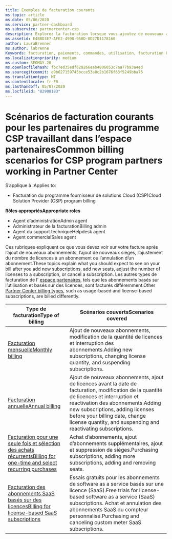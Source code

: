 ```yaml
---
title: Exemples de facturation courants
ms.topic: article
ms.date: 05/06/2020
ms.service: partner-dashboard
ms.subservice: partnercenter-csp
description: Explorez la facturation lorsque vous ajoutez de nouveaux abonnements, ajustez la quantité de licences ou annulez un abonnement. Découvrez les différences entre les abonnements basés sur l’utilisation et les licences.
ms.assetid: E4BBD3E7-AFE2-4998-950D-0D27D1178160
author: LauraBrenner
ms.author: labrenne
Keywords: facturation, paiements, commandes, utilisation, facturation basée sur la licence, date anniversaire, terme, annulation, renouvellement, formule prix, fichier de rapprochement, fichier de rapprochement
ms.localizationpriority: medium
ms.custom: SEOMAY.20
ms.openlocfilehash: fbc7ed35edf629266eab4806053c7aa77b93a4ed
ms.sourcegitcommit: e9b627159745bcce53a8c2b1676f63f5249bba76
ms.translationtype: MT
ms.contentlocale: fr-FR
ms.lasthandoff: 05/07/2020
ms.locfileid: "82908183"
---
```

# <a name="common-billing-scenarios-for-csp-program-partners-working-in-partner-center"></a><span data-ttu-id="03a37-105">Scénarios de facturation courants pour les partenaires du programme CSP travaillant dans l’espace partenaires</span><span class="sxs-lookup"><span data-stu-id="03a37-105">Common billing scenarios for CSP program partners working in Partner Center</span></span>

<span data-ttu-id="03a37-106">S’applique à :</span><span class="sxs-lookup"><span data-stu-id="03a37-106">Applies to:</span></span>

- <span data-ttu-id="03a37-107">Facturation du programme fournisseur de solutions Cloud (CSP)</span><span class="sxs-lookup"><span data-stu-id="03a37-107">Cloud Solution Provider (CSP) program billing</span></span>

<span data-ttu-id="03a37-108">**Rôles appropriés**</span><span class="sxs-lookup"><span data-stu-id="03a37-108">**Appropriate roles**</span></span>

- <span data-ttu-id="03a37-109">Agent d’administration</span><span class="sxs-lookup"><span data-stu-id="03a37-109">Admin agent</span></span>
- <span data-ttu-id="03a37-110">Administrateur de la facturation</span><span class="sxs-lookup"><span data-stu-id="03a37-110">Billing admin</span></span>
- <span data-ttu-id="03a37-111">Agent du support technique</span><span class="sxs-lookup"><span data-stu-id="03a37-111">Helpdesk agent</span></span>
- <span data-ttu-id="03a37-112">Agent commercial</span><span class="sxs-lookup"><span data-stu-id="03a37-112">Sales agent</span></span>

<span data-ttu-id="03a37-113">Ces rubriques expliquent ce que vous devez voir sur votre facture après l’ajout de nouveaux abonnements, l’ajout de nouveaux sièges, l’ajustement du nombre de licences à un abonnement ou l’annulation d’un abonnement.</span><span class="sxs-lookup"><span data-stu-id="03a37-113">These topics explain what you should expect to see on your bill after you add new subscriptions, add new seats, adjust the number of licenses to a subscription, or cancel a subscription.</span></span> <span data-ttu-id="03a37-114">Les autres types de facturation de l' [espace partenaires](billing-different-types.md), tels que les abonnements basés sur l’utilisation et basés sur des licences, sont facturés différemment.</span><span class="sxs-lookup"><span data-stu-id="03a37-114">Other [Partner Center billing types](billing-different-types.md), such as usage-based and license-based subscriptions, are billed differently.</span></span>

| <span data-ttu-id="03a37-115">Type de facturation</span><span class="sxs-lookup"><span data-stu-id="03a37-115">Type of billing</span></span> | <span data-ttu-id="03a37-116">Scénarios couverts</span><span class="sxs-lookup"><span data-stu-id="03a37-116">Scenarios covered</span></span> |
| --------------- | ----------------- |
| [<span data-ttu-id="03a37-117">Facturation mensuelle</span><span class="sxs-lookup"><span data-stu-id="03a37-117">Monthly billing</span></span>](common-billing-scenarios-monthly.md) | <span data-ttu-id="03a37-118">Ajout de nouveaux abonnements, modification de la quantité de licences et interruption des abonnements.</span><span class="sxs-lookup"><span data-stu-id="03a37-118">Adding new subscriptions, changing license quantity, and suspending subscriptions.</span></span> |
| [<span data-ttu-id="03a37-119">Facturation annuelle</span><span class="sxs-lookup"><span data-stu-id="03a37-119">Annual billing</span></span>](common-billing-scenarios-annual.md) | <span data-ttu-id="03a37-120">Ajout de nouveaux abonnements, ajout de licences avant la date de facturation, modification de la quantité de licences et interruption et réactivation des abonnements.</span><span class="sxs-lookup"><span data-stu-id="03a37-120">Adding new subscriptions, adding licenses before your billing date, change license quantity, and suspending and reactivating subscriptions.</span></span> |
| [<span data-ttu-id="03a37-121">Facturation pour une seule fois et sélection des achats récurrents</span><span class="sxs-lookup"><span data-stu-id="03a37-121">Billing for one-time and select recurring purchases</span></span>](common-billing-scenarios-onetime-recurring.md) | <span data-ttu-id="03a37-122">Achat d’abonnements, ajout d’abonnements supplémentaires, ajout et suppression de sièges.</span><span class="sxs-lookup"><span data-stu-id="03a37-122">Purchasing subscriptions, adding more subscriptions, adding and removing seats.</span></span> |
| [<span data-ttu-id="03a37-123">Facturation des abonnements SaaS basés sur des licences</span><span class="sxs-lookup"><span data-stu-id="03a37-123">Billing for license-based SaaS subscriptions</span></span>](common-billing-scenarios-saas.md) | <span data-ttu-id="03a37-124">Essais gratuits pour les abonnements de software as a service basés sur une licence (SaaS).</span><span class="sxs-lookup"><span data-stu-id="03a37-124">Free trials for license-based software as a service (SaaS) subscriptions.</span></span> <span data-ttu-id="03a37-125">Achat et annulation des abonnements SaaS du compteur personnalisé.</span><span class="sxs-lookup"><span data-stu-id="03a37-125">Purchasing and canceling custom meter SaaS subscriptions.</span></span> |
